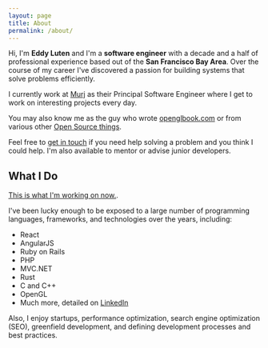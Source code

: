 ```yaml
---
layout: page
title: About
permalink: /about/
---
```


Hi, I'm **Eddy Luten** and I'm a **software engineer** with a decade and a half of professional experience based out of the **San Francisco Bay Area**. Over the course of my career I've discovered a passion for building systems that solve problems efficiently.

I currently work at [Murj](https://www.murj.com/) as their Principal Software Engineer where I get to work on interesting projects every day.

You may also know me as the guy who wrote [openglbook.com](http://openglbook.com) or from various other [Open Source things](/projects).

Feel free to [get in touch](mailto:eluten@pm.me) if you need help solving a problem and you think I could help. I'm also available to mentor or advise junior developers.

## What I Do

[This is what I'm working on now.](/now).

I've been lucky enough to be exposed to a large number of programming languages, frameworks, and technologies over the years, including:

* React
* AngularJS
* Ruby on Rails
* PHP
* MVC.NET
* Rust
* C and C++
* OpenGL
* Much more, detailed on [LinkedIn](https://www.linkedin.com/in/eddyluten)

Also, I enjoy startups, performance optimization, search engine optimization (SEO), greenfield development, and defining development processes and best practices.